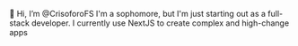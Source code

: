 👋 Hi, I’m @CrisoforoFS
I'm a sophomore, but I'm just starting out as a full-stack developer. I currently use NextJS to create complex and high-change apps
